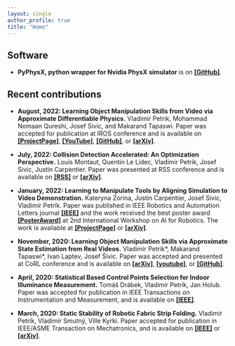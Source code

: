 ```yaml
---
layout: single
author_profile: true
title: "Home"
---
```


## Software
* **PyPhysX, python wrapper for Nvidia PhysX simulator** is on [**[GitHub]**](https://github.com/petrikvladimir/pyphysx).

## Recent contributions

[//]: # (keep the last 2 years)

* **August, 2022: Learning Object Manipulation Skills from Video via Approximate Differentiable Physics.**
    Vladimir Petrik, Mohammad Nomaan Qureshi, Josef Sivic, and Makarand Tapaswi.
    Paper was accepted for publication at IROS conference and is available on 
    [**[ProjectPage]**](https://data.ciirc.cvut.cz/public/projects/2022Real2SimPhysics/),
    [**[YouTube]**](https://youtu.be/QS6TDqr87gc),
    [**[GitHub]**](https://github.com/petrikvladimir/video_skills_learning_with_approx_physics), or
    [**[arXiv]**](https://arxiv.org/abs/2208.01960).

* **July, 2022: Collision Detection Accelerated: An Optimization Perspective.**
    Louis Montaut, Quentin Le Lidec, Vladimir Petrik, Josef Sivic, Justin Carpentier.
    Paper was presented at RSS conference and is available on 
    [**[RSS]**](http://www.roboticsproceedings.org/rss18/p039.pdf) or
    [**[arXiv]**](https://arxiv.org/abs/2205.09663).

* **January, 2022: Learning to Manipulate Tools by Aligning Simulation to Video Demonstration.**
    Kateryna Zorina, Justin Carpentier, Josef Sivic, Vladimír Petrík.
    Paper was published in IEEE Robotics and Automation Letters journal [**[IEEE]**](https://ieeexplore.ieee.org/iel7/7083369/7339444/09612073.pdf) 
    and the work received the best poster award [**[PosterAward]**](https://europe.naverlabs.com/wp-content/uploads/2021/12/Screenshot-2021-12-01-at-23.19.16.png) at 2nd International Workshop on AI for Robotics.
    The work is available at 
    [**[ProjectPage]**](https://data.ciirc.cvut.cz/public/projects/2021LearningToolMotion/) or
    [**[arXiv]**](https://arxiv.org/abs/2111.03088).

* **November, 2020: Learning Object Manipulation Skills via Approximate State Estimation from Real Videos.**
    Vladimír Petrík*, Makarand Tapaswi*, Ivan Laptev, Josef Šivic.
    Paper was accepted and presented at CoRL conference and is available on 
    [**[arXiv]**](https://arxiv.org/abs/2011.06813),
    [**[youtube]**](https://youtu.be/0bhO3KCKVa8), or
    [**[GitHub]**](https://github.com/makarandtapaswi/Real2Sim_CoRL2020).

* **April, 2020: Statistical Based Control Points Selection for Indoor Illuminance Measurement.**
    Tomáš Drábek, Vladimír Petrík, Jan Holub.
    Paper was accepted for publication in IEEE Transactions on Instrumentation and Measurement, and is available on 
    [**[IEEE]**](https://ieeexplore.ieee.org/stamp/stamp.jsp?arnumber=9066919).

* **March, 2020: Static Stability of Robotic Fabric Strip Folding.**
    Vladimír Petrík, Vladimír Smutný, Ville Kyrki.
    Paper accepted for publication in IEEE/ASME Transaction on Mechatronics, and is available on 
    [**[IEEE]**](https://ieeexplore.ieee.org/stamp/stamp.jsp?arnumber=9037109) or
    [**[arXiv]**](https://arxiv.org/abs/1902.11021).

